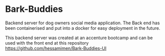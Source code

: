# Bark-Buddies

Backend server for dog owners social media application. The Back end has been containerised and put into a docker for easy deployment in the future.

This backend server was created at an accenture bootcamp and can be used with the front end at this repository https://github.com/hessamimen/Bark-Buddies-UI 

